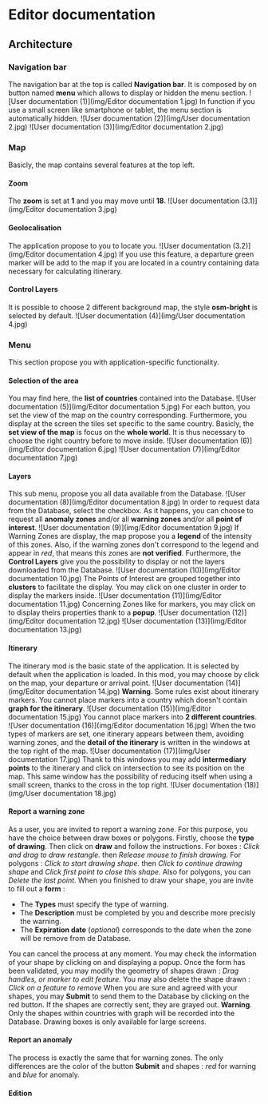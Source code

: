 # Editor documentation
## Architecture
### Navigation bar
The navigation bar at the top is called **Navigation bar**. It is composed by on button named **menu** which allows to display or hidden the menu section.
![User documentation (1)](img/Editor documentation 1.jpg)
In function if you use a small screen like smartphone or tablet, the menu section is automatically hidden.
![User documentation (2)](img/User documentation 2.jpg)
![User documentation (3)](img/Editor documentation 2.jpg)
### Map
Basicly, the map contains several features at the top left.
#### Zoom
The **zoom** is set at **1** and you may move until **18**.
![User documentation (3.1)](img/Editor documentation 3.jpg)
#### Geolocalisation
The application propose to you to locate you.
![User documentation (3.2)](img/Editor documentation 4.jpg)
If you use this feature, a departure green marker will be add to the map if you are located in a country containing data necessary for calculating itinerary.
#### Control Layers
It is possible to choose 2 different background map, the style **osm-bright** is selected by default.
![User documentation (4)](img/User documentation 4.jpg)
### Menu
This section propose you with application-specific functionality.
#### Selection of the area
You may find here, the **list of countries** contained into the Database.
![User documentation (5)](img/Editor documentation 5.jpg)
For each button, you set the view of the map on the country corresponding.
Furthermore, you display at the screen the tiles set specific to the same country.
Basicly, the **set view of the map** is focus on the **whole world**.
It is thus necessary to choose the right country before to move inside.
![User documentation (6)](img/Editor documentation 6.jpg)
![User documentation (7)](img/Editor documentation 7.jpg)
#### Layers
This sub menu, propose you all data available from the Database.
![User documentation (8)](img/Editor documentation 8.jpg)
In order to request data from the Database, select the checkbox.
As it happens, you can choose to request all **anomaly zones** and/or all **warning zones** and/or all **point of interest**.
![User documentation (9)](img/Editor documentation 9.jpg)
If Warning Zones are display, the map propose you a **legend** of the intensity of this zones.
Also, if the warning zones don't correspond to the legend and appear in *red*, that means this zones are **not verified**.
Furthermore, the **Control Layers** give you the possibility to display or not the layers downloaded from the Database.
![User documentation (10)](img/Editor documentation 10.jpg)
The Points of Interest are grouped together into **clusters** to facilitate the display.
You may click on one cluster in order to display the markers inside.
![User documentation (11)](img/Editor documentation 11.jpg)
Concerning Zones like for markers, you may click on to display theirs properties thank to a **popup**.
![User documentation (12)](img/Editor documentation 12.jpg)
![User documentation (13)](img/Editor documentation 13.jpg)
#### Itinerary
The itinerary mod is the basic state of the application.
It is selected by default when the application is loaded.
In this mod, you may choose by click on the map, your departure or arrival point.
![User documentation (14)](img/Editor documentation 14.jpg)
**Warning**. Some rules exist about itinerary markers.
You cannot place markers into a country which doesn't contain **graph for the itinerary**.
![User documentation (15)](img/Editor documentation 15.jpg)
You cannot place markers into **2 different countries**.
![User documentation (16)](img/Editor documentation 16.jpg)
When the two types of markers are set, one itinerary appears between them, avoiding warning zones, and the **detail of the itinerary** is written in the windows at the top right of the map.
![User documentation (17)](img/User documentation 17.jpg)
Thank to this windows you may add **intermediary points** to the itinerary and click on intersection to see its position on the map.
This same window has the possibility of reducing itself when using a small screen, thanks to the cross in the top right.
![User documentation (18)](img/User documentation 18.jpg)
#### Report a warning zone
As a user, you are invited to report a warning zone.
For this purpose, you have the choice between draw boxes or polygons.
Firstly, choose the **type of drawing**.
Then click on **draw** and follow the instructions.
For boxes : *Click and drag to draw restangle.* then *Release mouse to finish drawing.*
For polygons : *Click to start drawing shape.* then *Click to continue drawing shape* and *Click first point to close this shape.*
Also for polygons, you can *Delete the last point*.
When you finished to draw your shape, you are invite to fill out a **form** :
* The **Types** must specify the type of warning.
* The **Description** must be completed by you and describe more precisly the warning.
* The **Expiration date** (*optional*) corresponds to the date when the zone will be remove from de Database.

You can cancel the process at any moment.
You may check the information of your shape by clicking on and displaying a popup.
Once the form has been validated, you may modify the geometry of shapes drawn : *Drag handles, or marker to edit feature.*
You may also delete the shape drawn : *Click on a feature to remove*
When you are sure and agreed with your shapes, you may **Submit** to send them to the Database by clicking on the red button.
If the shapes are correctly sent, they are grayed out.
**Warning**. Only the shapes within countries with graph will be recorded into the Database.
Drawing boxes is only available for large screens.
#### Report an anomaly
The process is exactly the same that for warning zones.
The only differences are the color of the button **Submit** and shapes : *red* for warning and *blue* for anomaly.
#### Edition
